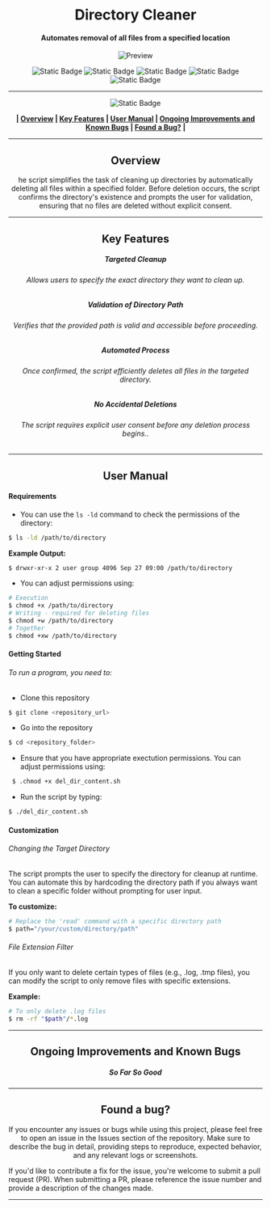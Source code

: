 <div align="center">
  
# Directory Cleaner
####  Automates removal of all files from a specified location

![Preview](./images/directory-cleaner.gif)

![Static Badge](https://img.shields.io/badge/fedora-lightblue%20%20%20%20%20%20%20%20%20%20?style=for-the-badge&logo=fedora&logoColor=lightblue&logoSize=auto&labelColor=black)  ![Static Badge](https://img.shields.io/badge/redhat-darkred%20%20%20%20%20%20?style=for-the-badge&logo=redhat&logoColor=darkred&logoSize=auto&labelColor=black) ![Static Badge](https://img.shields.io/badge/ubuntu-orange?style=for-the-badge&logo=ubuntu&logoColor=orange&logoSize=auto&labelColor=black) ![Static Badge](https://img.shields.io/badge/debian-gray?style=for-the-badge&logo=debian&logoColor=white&logoSize=auto&labelColor=black) ![Static Badge](https://img.shields.io/badge/macos-darkviolet?style=for-the-badge&logo=apple&logoColor=darkviolet&logoSize=auto&labelColor=black)



------------


![Static Badge](https://img.shields.io/badge/Table%20%20%20%20%20%20%20%20%20%20%20of%20%20%20%20%20%20%20%20%20%20Contents-blue?style=for-the-badge&logoColor=darkviolet)

**| [Overview](#overview) | [Key Features](#key-features) | [User Manual](#user-manual) | [Ongoing Improvements and Known Bugs](#ongoing-improvements-and-known-bugs) | [Found a Bug?](#found-a-bug) |**




------------



## Overview
he script simplifies the task of cleaning up directories by automatically deleting all files within a specified folder. Before deletion occurs, the script confirms the directory's existence and prompts the user for validation, ensuring that no files are deleted without explicit consent.</p>


------------



## <center>Key Features</center>
##### <center>Targeted Cleanup</center>
###### <center>Allows users to specify the exact directory they want to clean up.</center>
##### <center>Validation of Directory Path
###### <center> Verifies that the provided path is valid and accessible before proceeding.</center>
##### <center>Automated Process</center>
###### <center>Once confirmed, the script efficiently deletes all files in the targeted directory.</center>
##### <center>No Accidental Deletions</center>
###### <center>The script requires explicit user consent before any deletion process begins..</center>


------------



## User Manual
</div>

####  Requirements

- You can use the `ls -ld` command to check the permissions of the directory:
```bash
$ ls -ld /path/to/directory
```
**Example Output:**
```bash
$ drwxr-xr-x 2 user group 4096 Sep 27 09:00 /path/to/directory
 ```
- You can adjust permissions using:
```bash
# Execution 
$ chmod +x /path/to/directory
# Writing - required for deleting files
$ chmod +w /path/to/directory
# Together
$ chmod +xw /path/to/directory
 ```


#### Getting Started
###### To run a program, you need to:
- Clone this repository
 ```bash
$ git clone <repository_url>
```
- Go into the repository
 ```bash
$ cd <repository_folder>
```

- Ensure that you have appropriate exectution permissions. You can adjust permissions using:
```bash
 $ .chmod +x del_dir_content.sh
 ```
-   Run the script by typing:
 ```bash
 $ ./del_dir_content.sh
 ```


#### Customization
###### Changing the Target Directory
The script prompts the user to specify the directory for cleanup at runtime. You can automate this by hardcoding the directory path if you always want to clean a specific folder without prompting for user input.

**To customize:**
```bash
# Replace the 'read' command with a specific directory path
$ path="/your/custom/directory/path"
```
###### File Extension Filter
If you only want to delete certain types of files (e.g., .log, .tmp files), you can modify the script to only remove files with specific extensions.

**Example:**
```bash
# To only delete .log files
$ rm -rf "$path"/*.log
```

------------

## <center>Ongoing Improvements and Known Bugs</center>

##### <center> So Far So Good</center>





------------

## <center>Found a bug?</center>
<p align="center">
If you encounter any issues or bugs while using this project, please feel free to open an issue in the Issues section of the repository. Make sure to describe the bug in detail, providing steps to reproduce, expected behavior, and any relevant logs or screenshots.

If you'd like to contribute a fix for the issue, you're welcome to submit a pull request (PR). When submitting a PR, please reference the issue number and provide a description of the changes made.
</p>

------------


